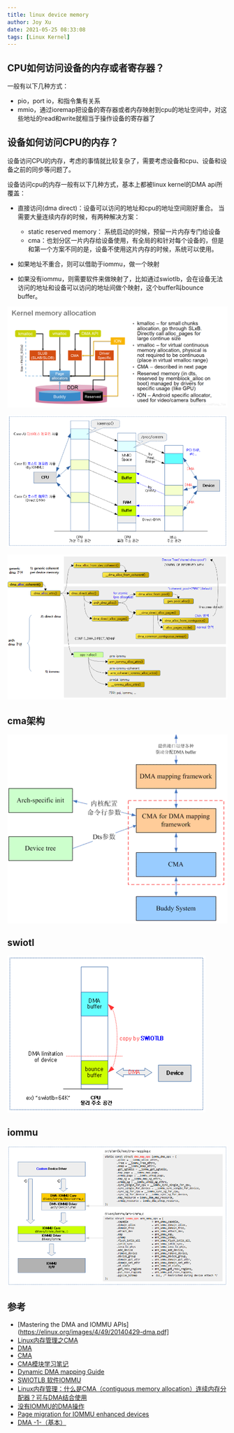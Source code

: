 ```yaml
---
title: linux device memory
author: Joy Xu
date: 2021-05-25 08:33:08
tags: [Linux Kernel]
---
```


## CPU如何访问设备的内存或者寄存器？

一般有以下几种方式：
* pio，port io，和指令集有关系
* mmio，通过ioremap把设备的寄存器或者内存映射到cpu的地址空间中，对这些地址的read和write就相当于操作设备的寄存器了

## 设备如何访问CPU的内存？

设备访问CPU的内存，考虑的事情就比较复杂了，需要考虑设备和cpu、设备和设备之前的同步等问题了。

设备访问cpu的内存一般有以下几种方式，基本上都被linux kernel的DMA api所覆盖：

* 直接访问(dma direct)：设备可以访问的地址和cpu的地址空间刚好重合。
当需要大量连续内存的时候，有两种解决方案：
	* static reserved memory： 系统启动的时候，预留一片内存专门给设备
	* cma：也划分区一片内存给设备使用，有全局的和针对每个设备的，但是和第一个方案不同的是，设备不使用这片内存的时候，系统可以使用。

* 如果地址不重合，则可以借助于iommu，做一个映射
* 如果没有iommu，则需要软件来做映射了，比如通过swiotlb，会在设备无法访问的地址和设备可以访问的地址间做个映射，这个buffer叫bounce buffer。

![device访问ddr](/images/device_access_ddr3.png)

![device访问ddr](/images/device_access_ddr.png)

![device访问ddr](/images/device_access_ddr2.png)

## cma架构

![cma arch](/images/cma-arch.gif)

## swiotl

![swiotlb arch](/images/device_access_swiotlb.png)

## iommu

![iommu arch](/images/device_access_iommu.png)

## 参考

* [Mastering the DMA and IOMMU APIs](https://elinux.org/images/4/49/20140429-dma.pdf]
* [Linux内存管理之CMA](https://www.cnblogs.com/LoyenWang/p/12182594.html)
* [DMA](https://biscuitos.github.io/blog/DMA/)
* [CMA](https://biscuitos.github.io/blog/CMA/)
* [CMA模块学习笔记](http://www.wowotech.net/memory_management/cma.html)
* [Dynamic DMA mapping Guide](http://www.wowotech.net/memory_management/DMA-Mapping-api.html)
* [SWIOTLB 软件IOMMU](https://blog.csdn.net/qq_34719392/article/details/114873284)
* [Linux内存管理：什么是CMA（contiguous memory allocation）连续内存分配器？可与DMA结合使用](https://blog.csdn.net/Rong_Toa/article/details/109558234)
* [没有IOMMU的DMA操作](https://mp.weixin.qq.com/s/wiyLzfnwQAAOn4i7ArgKcA#at)
* [Page migration for IOMMU enhanced devices](https://events.static.linuxfound.org/sites/events/files/slides/main.pdf)
* [DMA -1-（基本）](http://jake.dothome.co.kr/dma-1/)
